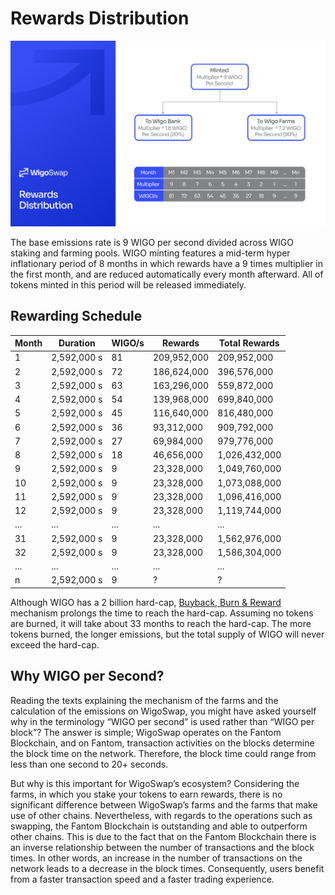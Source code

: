 # Rewards Distribution

![](../.gitbook/assets/Distribution.png)

The base emissions rate is 9 WIGO per second divided across WIGO staking and farming pools. WIGO minting features a mid-term hyper inflationary period of 8 months in which rewards have a 9 times multiplier in the first month, and are reduced automatically every month afterward. All of tokens minted in this period will be released immediately.

## Rewarding Schedule

| Month | Duration    | WIGO/s | Rewards     | Total Rewards |
| ----- | ----------- | ------ | ----------- | ------------- |
| 1     | 2,592,000 s | 81     | 209,952,000 | 209,952,000   |
| 2     | 2,592,000 s | 72     | 186,624,000 | 396,576,000   |
| 3     | 2,592,000 s | 63     | 163,296,000 | 559,872,000   |
| 4     | 2,592,000 s | 54     | 139,968,000 | 699,840,000   |
| 5     | 2,592,000 s | 45     | 116,640,000 | 816,480,000   |
| 6     | 2,592,000 s | 36     | 93,312,000  | 909,792,000   |
| 7     | 2,592,000 s | 27     | 69,984,000  | 979,776,000   |
| 8     | 2,592,000 s | 18     | 46,656,000  | 1,026,432,000 |
| 9     | 2,592,000 s | 9      | 23,328,000  | 1,049,760,000 |
| 10    | 2,592,000 s | 9      | 23,328,000  | 1,073,088,000 |
| 11    | 2,592,000 s | 9      | 23,328,000  | 1,096,416,000 |
| 12    | 2,592,000 s | 9      | 23,328,000  | 1,119,744,000 |
| ...   | ...         | ...    | ...         | ...           |
| 31    | 2,592,000 s | 9      | 23,328,000  | 1,562,976,000 |
| 32    | 2,592,000 s | 9      | 23,328,000  | 1,586,304,000 |
| ...   | ...         | ...    | ...         | ...           |
| n     | 2,592,000 s | 9      | ?           | ?             |

Although WIGO has a 2 billion hard-cap, [Buyback, Burn & Reward](gamified-burning-mechanism-gbm.md) mechanism prolongs the time to reach the hard-cap. Assuming no tokens are burned, it will take about 33 months to reach the hard-cap. The more tokens burned, the longer emissions, but the total supply of WIGO will never exceed the hard-cap.

## **Why WIGO per Second?**

Reading the texts explaining the mechanism of the farms and the calculation of the emissions on WigoSwap, you might have asked yourself why in the terminology “WIGO per second” is used rather than “WIGO per block”? The answer is simple; WigoSwap operates on the Fantom Blockchain, and on Fantom, transaction activities on the blocks determine the block time on the network. Therefore, the block time could range from less than one second to 20+ seconds.

But why is this important for WigoSwap’s ecosystem? Considering the farms, in which you stake your tokens to earn rewards, there is no significant difference between WigoSwap’s farms and the farms that make use of other chains. Nevertheless, with regards to the operations such as swapping, the Fantom Blockchain is outstanding and able to outperform other chains. This is due to the fact that on the Fantom Blockchain there is an inverse relationship between the number of transactions and the block times. In other words, an increase in the number of transactions on the network leads to a decrease in the block times. Consequently, users benefit from a faster transaction speed and a faster trading experience.
